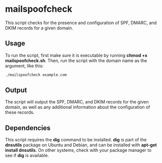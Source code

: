 # mailspoofcheck
This script checks for the presence and configuration of SPF, DMARC, and DKIM records for a given domain.

## Usage
To run the script, first make sure it is executable by running **chmod +x mailspoofcheck.sh**. Then, run the script with the domain name as the argument, like this:

```bash
./mailspoofcheck example.com
```

## Output

The script will output the SPF, DMARC, and DKIM records for the given domain, as well as any additional information about the configuration of these records.

## Dependencies

This script requires the **dig** command to be installed. **dig** is part of the **dnsutils** package on Ubuntu and Debian, and can be installed with **apt-get install dnsutils**. On other systems, check with your package manager to see if **dig** is available.
